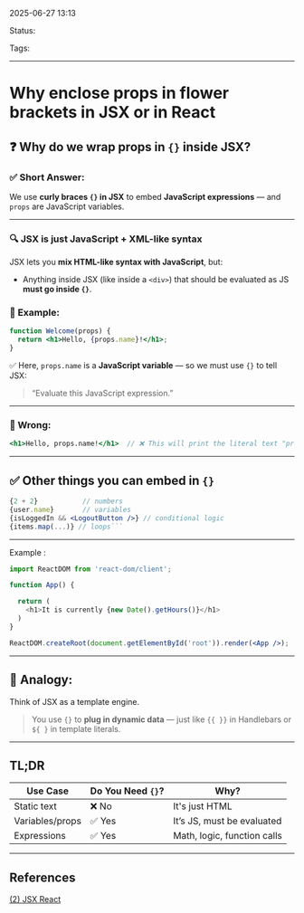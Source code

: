 
2025-06-27 13:13

Status:

Tags:

---
# Why enclose props in flower brackets in JSX or in React

## ❓ Why do we wrap props in `{}` inside JSX?

### ✅ Short Answer:

We use **curly braces `{}` in JSX** to embed **JavaScript expressions** — and `props` are JavaScript variables.

---

### 🔍 JSX is just JavaScript + XML-like syntax

JSX lets you **mix HTML-like syntax with JavaScript**, but:

- Anything inside JSX (like inside a `<div>`) that should be evaluated as JS **must go inside `{}`**.
    

### 🧠 Example:

```jsx
function Welcome(props) {
  return <h1>Hello, {props.name}!</h1>;
}
```

✅ Here, `props.name` is a **JavaScript variable** — so we must use `{}` to tell JSX:

> “Evaluate this JavaScript expression.”

---

### 🚫 Wrong:

```jsx
<h1>Hello, props.name!</h1>  // ❌ This will print the literal text "props.name!"
```

---

## ✅ Other things you can embed in `{}`

```jsx
{2 + 2}           // numbers
{user.name}       // variables
{isLoggedIn && <LogoutButton />} // conditional logic
{items.map(...)} // loops```
```

---

Example :

```jsx
import ReactDOM from 'react-dom/client';

function App() {

  return (
    <h1>It is currently {new Date().getHours()}</h1>
  )
}

ReactDOM.createRoot(document.getElementById('root')).render(<App />);
```

---

## 🧠 Analogy:

Think of JSX as a template engine.  
>You use `{}` to **plug in dynamic data** — just like `{{ }}` in Handlebars or `${ }` in template literals.

---

## TL;DR

|Use Case|Do You Need `{}`?|Why?|
|---|---|---|
|Static text|❌ No|It's just HTML|
|Variables/props|✅ Yes|It’s JS, must be evaluated|
|Expressions|✅ Yes|Math, logic, function calls|

---
## References
[(2) JSX React](6%20-%20Main%20notes/Frontend/React/(2)%20JSX%20React.md)
